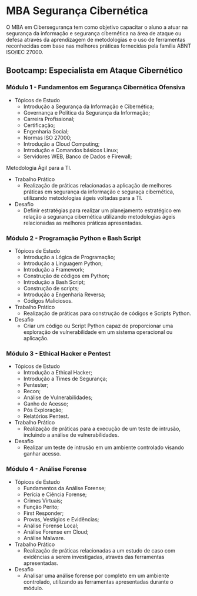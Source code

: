 # MBA Segurança Cibernética

O MBA em Cibersegurança tem como objetivo capacitar o aluno a atuar na segurança da informação e segurança cibernética na área de ataque ou defesa através da aprendizagem de metodologias e o uso de ferramentas reconhecidas com base nas melhores práticas fornecidas pela família ABNT ISO/IEC 27000.

## Bootcamp: Especialista em Ataque Cibernético

### Módulo 1 - Fundamentos em Segurança Cibernética Ofensiva

- Tópicos de Estudo
    - Introdução a Segurança da Informação e Cibernética;
    - Governança e Política da Segurança da Informação;
    - Carreira Profissional;
    - Certificação;
    - Engenharia Social;
    - Normas ISO 27000;
    - Introdução a Cloud Computing;
    - Introdução e Comandos básicos Linux;
    - Servidores WEB, Banco de Dados e Firewall;

Metodologia Ágil para a TI.
- Trabalho Prático
    - Realização de práticas relacionadas a aplicação de melhores práticas em segurança da informação e  seguraça cibernética, utilizando metodologias ágeis voltadas para a TI.
- Desafio
    - Definir estratégias para realizar um planejamento estratégico em relação a segurança cibernética utilizando metodologias ágeis relacionadas as melhores práticas apresentadas.


### Módulo 2 - Programação Python e Bash Script

- Tópicos de Estudo
    - Introdução a Lógica de Programação;
    - Introdução a Linguagem Python;
    - Introdução a Framework;
    - Construção de códigos em Python;
    - Introdução a Bash Script;
    - Construção de scripts;
    - Introdução a Engenharia Reversa;
    - Códigos Maliciosos.
- Trabalho Prático
    - Realização de práticas para construção de códigos e Scripts Python.
- Desafio
    - Criar um código ou Script Python capaz de proporcionar uma exploração de vulnerabilidade em um sistema operacional ou aplicação.

### Módulo 3 - Ethical Hacker e Pentest

- Tópicos de Estudo
    - Introdução a Ethical Hacker;
    - Introdução a Times de Segurança;
    - Pentester;
    - Recon;
    - Análise de Vulnerabilidades;
    - Ganho de Acesso;
    - Pós Exploração;
    - Relatórios Pentest.
- Trabalho Prático
    - Realização de práticas para a execução de um teste de intrusão, incluindo a análise de vulnerabilidades.
- Desafio
    - Realizar um teste de intrusão em um ambiente controlado visando ganhar acesso.

### Módulo 4 - Análise Forense

- Tópicos de Estudo
    - Fundamentos da Análise Forense;
    - Perícia e Ciência Forense;
    - Crimes Virtuais;
    - Função Perito;
    - First Responder;
    - Provas, Vestígios e Evidências;
    - Análise Forense Local;
    - Análise Forense em Cloud;
    - Análise Malware.
- Trabalho Prático
    - Realização de práticas relacionadas a um estudo de caso com evidências a serem investigadas, através das ferramentas apresentadas.
- Desafio
    - Analisar uma análise forense por completo em um ambiente controlado, utilizando as ferramentas apresentadas durante o módulo.

